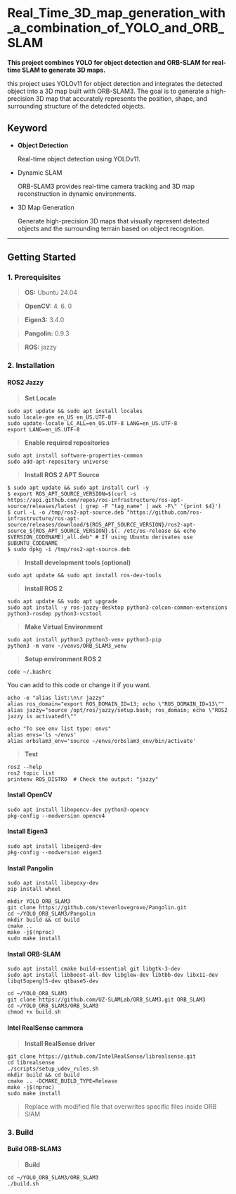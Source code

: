 # Real_Time_3D_map_generation_with_a_combination_of_YOLO_and_ORB_SLAM
**This project combines YOLO for object detection and ORB-SLAM for real-time SLAM to generate 3D maps.**

this project uses YOLOv11 for object detection and integrates the detected object into a 3D map built with ORB-SLAM3. The goal is to generate a high-precision 3D map that accurately represents the position, shape, and surrounding structure of the detedcted objects.

## Keyword
+  **Object Detection**

    Real-time object detection using YOLOv11.
+  Dynamic SLAM
  
    ORB-SLAM3 provides real-time camera tracking and 3D map reconstruction in dynamic environments.
+  3D Map Generation
  
    Generate high-precision 3D maps that visually represent detected objects and the surrounding terrain based on object recognition.
---

## Getting Started

### 1. Prerequisites

> **OS:**  Ubuntu 24.04

> **OpenCV:** 4. 6. 0

> **Eigen3:** 3.4.0

> **Pangolin:** 0.9.3

> **ROS:** jazzy

### 2. Installation

#### ROS2 Jazzy

> **Set Locale**
```
sudo apt update && sudo apt install locales
sudo locale-gen en_US en_US.UTF-8
sudo update-locale LC_ALL=en_US.UTF-8 LANG=en_US.UTF-8
export LANG=en_US.UTF-8
```

> **Enable required repositories**
```
sudo apt install software-properties-common
sudo add-apt-repository universe
```

> **Install ROS 2 APT Source**
```
$ sudo apt update && sudo apt install curl -y
$ export ROS_APT_SOURCE_VERSION=$(curl -s https://api.github.com/repos/ros-infrastructure/ros-apt-source/releases/latest | grep -F "tag_name" | awk -F\" '{print $4}')
$ curl -L -o /tmp/ros2-apt-source.deb "https://github.com/ros-infrastructure/ros-apt-source/releases/download/${ROS_APT_SOURCE_VERSION}/ros2-apt-source_${ROS_APT_SOURCE_VERSION}.$(. /etc/os-release && echo $VERSION_CODENAME)_all.deb" # If using Ubuntu derivates use $UBUNTU_CODENAME
$ sudo dpkg -i /tmp/ros2-apt-source.deb
```

> **Install development tools (optional)**
```
sudo apt update && sudo apt install ros-dev-tools
```

> **Install ROS 2**
```
sudo apt update && sudo apt upgrade
sudo apt install -y ros-jazzy-desktop python3-colcon-common-extensions python3-rosdep python3-vcstool
```

> **Make Virtual Environment**
```
sudo apt install python3 python3-venv python3-pip
python3 -m venv ~/venvs/ORB_SLAM3_venv
```

> **Setup environment ROS 2**
```
code ~/.bashrc
```
You can add to this code or change it if you want.
```
echo -e "alias list:\n\r jazzy"
alias ros_domain="export ROS_DOMAIN_ID=13; echo \"ROS_DOMAIN_ID=13\""
alias jazzy="source /opt/ros/jazzy/setup.bash; ros_domain; echo \"ROS2 jazzy is activated!\""

echo "To see env list type: envs"
alias envs='ls ~/envs'
alias orbslam3_env='source ~/envs/orbslam3_env/bin/activate'

```

> **Test**
```
ros2 --help
ros2 topic list
printenv ROS_DISTRO  # Check the output: "jazzy" 
```

#### Install OpenCV

```
sudo apt install libopencv-dev python3-opencv
pkg-config --modversion opencv4
```

#### Install Eigen3

```
sudo apt install libeigen3-dev
pkg-config --modversion eigen3
```

#### Install Pangolin 

```
sudo apt install libepoxy-dev
pip install wheel

mkdir YOLO_ORB_SLAM3
git clone https://github.com/stevenlovegrove/Pangolin.git
cd ~/YOLO_ORB_SLAM3/Pangolin
mkdir build && cd build
cmake ..
make -j$(nproc)
sudo make install
```

#### Install ORB-SLAM

```
sudo apt install cmake build-essential git libgtk-3-dev
sudo apt install libboost-all-dev libglew-dev libtbb-dev libx11-dev libqt5opengl5-dev qtbase5-dev

cd ~/YOLO_ORB_SLAM3
git clone https://github.com/UZ-SLAMLab/ORB_SLAM3.git ORB_SLAM3
cd ~/YOLO_ORB_SLAM3/ORB_SLAM3
chmod +x build.sh
```

#### Intel RealSense cammera

> **Install RealSense driver**
```
git clone https://github.com/IntelRealSense/librealsense.git
cd librealsense
./scripts/setup_udev_rules.sh
mkdir build && cd build
cmake .. -DCMAKE_BUILD_TYPE=Release
make -j$(nproc)
sudo make install
```

> Replace with modified file that overwrites specific files inside ORB SlAM

### 3. Build

#### Build ORB-SLAM3

> **Build**
```
cd ~/YOLO_ORB_SLAM3/ORB_SLAM3
./build.sh
```


